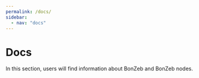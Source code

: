 ```yaml
---
permalink: /docs/
sidebar:
  - nav: "docs"
---
```


# Docs
In this section, users will find information about BonZeb and BonZeb nodes.
